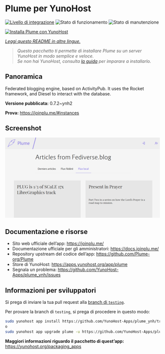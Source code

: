 <!--
N.B.: Questo README è stato automaticamente generato da <https://github.com/YunoHost/apps/tree/master/tools/readme_generator>
NON DEVE essere modificato manualmente.
-->

# Plume per YunoHost

[![Livello di integrazione](https://dash.yunohost.org/integration/plume.svg)](https://dash.yunohost.org/appci/app/plume) ![Stato di funzionamento](https://ci-apps.yunohost.org/ci/badges/plume.status.svg) ![Stato di manutenzione](https://ci-apps.yunohost.org/ci/badges/plume.maintain.svg)

[![Installa Plume con YunoHost](https://install-app.yunohost.org/install-with-yunohost.svg)](https://install-app.yunohost.org/?app=plume)

*[Leggi questo README in altre lingue.](./ALL_README.md)*

> *Questo pacchetto ti permette di installare Plume su un server YunoHost in modo semplice e veloce.*  
> *Se non hai YunoHost, consulta [la guida](https://yunohost.org/install) per imparare a installarlo.*

## Panoramica

Federated blogging engine, based on ActivityPub. It uses the Rocket framework, and Diesel to interact with the database.


**Versione pubblicata:** 0.7.2~ynh2

**Prova:** <https://joinplu.me/#instances>

## Screenshot

![Screenshot di Plume](./doc/screenshots/screenshot.png)

## Documentazione e risorse

- Sito web ufficiale dell’app: <https://joinplu.me/>
- Documentazione ufficiale per gli amministratori: <https://docs.joinplu.me/>
- Repository upstream del codice dell’app: <https://github.com/Plume-org/Plume>
- Store di YunoHost: <https://apps.yunohost.org/app/plume>
- Segnala un problema: <https://github.com/YunoHost-Apps/plume_ynh/issues>

## Informazioni per sviluppatori

Si prega di inviare la tua pull request alla [branch di `testing`](https://github.com/YunoHost-Apps/plume_ynh/tree/testing).

Per provare la branch di `testing`, si prega di procedere in questo modo:

```bash
sudo yunohost app install https://github.com/YunoHost-Apps/plume_ynh/tree/testing --debug
o
sudo yunohost app upgrade plume -u https://github.com/YunoHost-Apps/plume_ynh/tree/testing --debug
```

**Maggiori informazioni riguardo il pacchetto di quest’app:** <https://yunohost.org/packaging_apps>
